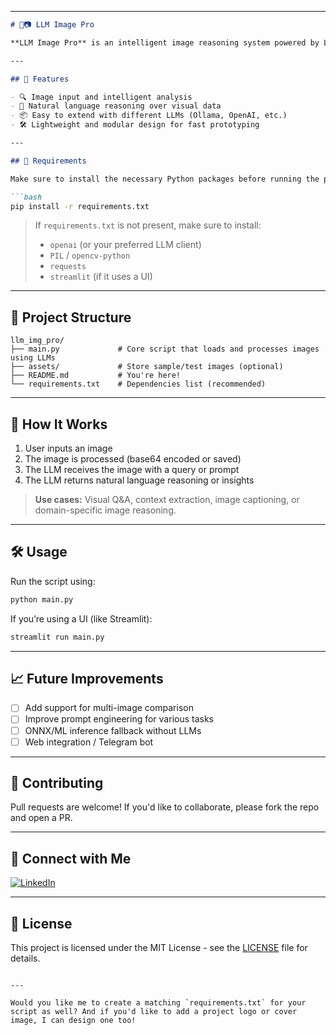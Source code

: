 

---



````markdown
# 🧠📷 LLM Image Pro

**LLM Image Pro** is an intelligent image reasoning system powered by Large Language Models (LLMs). This project is designed to interpret and analyze visual content through natural language capabilities, offering smart insights from images in real-time.

---

## 🚀 Features

- 🔍 Image input and intelligent analysis
- 🤖 Natural language reasoning over visual data
- 📦 Easy to extend with different LLMs (Ollama, OpenAI, etc.)
- 🛠 Lightweight and modular design for fast prototyping

---

## 🧪 Requirements

Make sure to install the necessary Python packages before running the project:

```bash
pip install -r requirements.txt
````

> If `requirements.txt` is not present, make sure to install:
>
> * `openai` (or your preferred LLM client)
> * `PIL` / `opencv-python`
> * `requests`
> * `streamlit` (if it uses a UI)

---

## 📂 Project Structure

```
llm_img_pro/
├── main.py             # Core script that loads and processes images using LLMs
├── assets/             # Store sample/test images (optional)
├── README.md           # You're here!
└── requirements.txt    # Dependencies list (recommended)
```

---

## 🧠 How It Works

1. User inputs an image
2. The image is processed (base64 encoded or saved)
3. The LLM receives the image with a query or prompt
4. The LLM returns natural language reasoning or insights

> **Use cases:** Visual Q\&A, context extraction, image captioning, or domain-specific image reasoning.

---

## 🛠 Usage

Run the script using:

```bash
python main.py
```

If you’re using a UI (like Streamlit):

```bash
streamlit run main.py
```

---

## 📈 Future Improvements

* [ ] Add support for multi-image comparison
* [ ] Improve prompt engineering for various tasks
* [ ] ONNX/ML inference fallback without LLMs
* [ ] Web integration / Telegram bot

---

## 🤝 Contributing

Pull requests are welcome! If you'd like to collaborate, please fork the repo and open a PR.

---

## 🔗 Connect with Me

[![LinkedIn](https://img.shields.io/badge/LinkedIn-LebiRaja-blue?logo=linkedin)](https://www.linkedin.com/in/lebi-raja-c-480b02322/)

---

## 📄 License

This project is licensed under the MIT License - see the [LICENSE](LICENSE) file for details.

```

---

Would you like me to create a matching `requirements.txt` for your script as well? And if you'd like to add a project logo or cover image, I can design one too!
```
